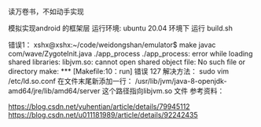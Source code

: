 读万卷书，不如动手实现

模拟实现android 的框架层
运行环境:
    ubuntu 20.04   环境下 运行 build.sh

错误1：
    xshx@xshx:~/code/weidongshan/emulator$ make
    javac com/wave/ZygoteInit.java
    ./app_process
    ./app_process: error while loading shared libraries: libjvm.so: cannot open shared object file: No such file or directory
    make: *** [Makefile:10：run] 错误 127
解决方法：
    sudo vim /etc/ld.so.conf
    在文件末尾新添加一行：
    /usr/lib/jvm/java-8-openjdk-amd64/jre/lib/amd64/server
    这个路径指向libjvm.so 文件
参考资料：

https://blog.csdn.net/yuhentian/article/details/79945112
https://blog.csdn.net/u011181989/article/details/92242435

